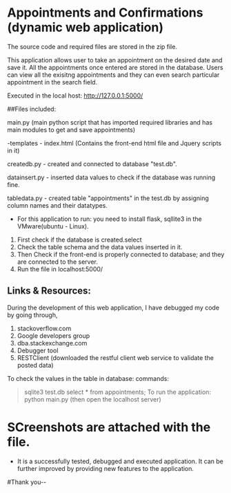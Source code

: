 
# Appointments and Confirmations (dynamic web application)

The source code and required files are stored in the zip file. 

This application allows user to take an appointment on the desired date and save it. All the appointments once entered are stored in the database. Users can view all the exisitng appointments and they can even search particular appointment in the search field. 

Executed in the local host: http://127.0.0.1:5000/ 

##Files included:

main.py (main python script that has imported required libraries and has main modules to get and save appointments)

-templates 
	- index.html (Contains the front-end html file and Jquery scripts in it)

createdb.py
	- created and connected to database "test.db".

datainsert.py 
	- inserted data values to check if the database was running fine.

tabledata.py
	- created table "appointments" in the test.db by assigning column names and their datatypes.


* For this application to run: you need to install flask, sqllite3 in the VMware(ubuntu - Linux). 

1. First check if the database is created.select 
2. Check the table schema and the data values inserted in it. 
3. Then Check if the front-end is properly connected to database; and they are connected to the server. 
4. Run the file in localhost:5000/ 

## Links & Resources:

During the development of this web application, I have debugged my code by going through,

1. stackoverflow.com 
2. Google developers group
3. dba.stackexchange.com
4. Debugger tool 
5. RESTClient (downloaded the restful client web service to validate the posted data)

To check the values in the table in database: 
commands:
  > sqlite3 test.db
  > select * from appointments;
To run the application: 
  > python main.py (then open the localhost server) 

# SCreenshots are attached with the file.

* It is a successfully tested, debugged and executed application. It can be further improved by providing new features to the application.

#Thank you--


